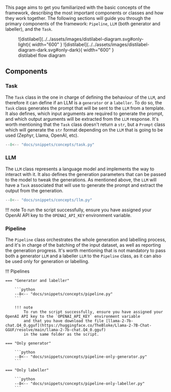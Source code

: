 This page aims to get you familiarized with the basic concepts of the framework, describing the most important
components or classes and how they work together. The following sections will guide you through the primary components
of the framework: `Pipeline`, `LLM` (both generator and labeller), and the `Task`.

<figure markdown>
  ![distilabel](../../assets/images/distilabel-diagram.svg#only-light){ width="600" }
  ![distilabel](../../assets/images/distilabel-diagram-dark.svg#only-dark){ width="600" }
  <figcaption>distilabel flow diagram</figcaption>
</figure>

## Components

### Task

The `Task` class in the one in charge of defining the behaviour of the `LLM`, and therefore it can define if an LLM is
a `generator` or a `labeller`. To do so, the `Task` class generates the prompt that will be sent to the `LLM` from a template.
It also defines, which input arguments are required to generate the prompt, and which output arguments will be extracted
from the `LLM` response. It's worth mentioning that the `Task` class doesn't return a `str`, but a `Prompt` class which
will generate the `str` format depending on the `LLM` that is going to be used (Zephyr, Llama, OpenAI, etc).

```python
--8<-- "docs/snippets/concepts/task.py"
```

### LLM

The `LLM` class represents a language model and implements the way to interact with it. It also defines the generation
parameters that can be passed to the model to tweak the generations. As mentioned above, the `LLM` will have a `Task`
associated that will use to generate the prompt and extract the output from the generation.

```python
--8<-- "docs/snippets/concepts/llm.py"
```

!!! note
    To run the script successfully, ensure you have assigned your OpenAI API key to the `OPENAI_API_KEY` environment variable.


### Pipeline

The `Pipeline` class orchestrates the whole generation and labelling process, and it's in charge of the batching of the
input dataset, as well as reporting the generation progress. It's worth mentioning that is not mandatory to pass both
a generator `LLM` and a labeller `LLM` to the `Pipeline` class, as it can also be used only for generation or labelling.

!!! Pipelines

    === "Generator and labeller"

        ```python
        --8<-- "docs/snippets/concepts/pipeline.py"
        ```

        !!! note
            To run the script successfully, ensure you have assigned your OpenAI API key to the `OPENAI_API_KEY` environment variable
            and that you have download the file [llama-2-7b-chat.Q4_O.gguf](https://huggingface.co/TheBloke/Llama-2-7B-Chat-GGUF/resolve/main/llama-2-7b-chat.Q4_0.gguf)
            in the same folder as the script.

    === "Only generator"

        ```python
        --8<-- "docs/snippets/concepts/pipeline-only-generator.py"
        ```

    === "Only labeller"

        ```python
        --8<-- "docs/snippets/concepts/pipeline-only-labeller.py"
        ```

